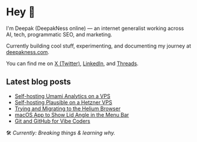 # Hey 👋

I'm Deepak (DeepakNess online) — an internet generalist working across AI, tech, programmatic SEO, and marketing.

Currently building cool stuff, experimenting, and documenting my journey at [deepakness.com](https://deepakness.com).

You can find me on [X (Twitter)](https://x.com/DeepakNesss), [LinkedIn](https://linkedin.com/in/deepakness), and [Threads](https://www.threads.com/@deepakness).

## Latest blog posts
<!-- BLOG-POST-LIST:START -->
- [Self-hosting Umami Analytics on a VPS](https://deepakness.com/blog/self-hosting-umami-analytics/)
- [Self-hosting Plausible on a Hetzner VPS](https://deepakness.com/blog/self-hosting-plausible-analytics/)
- [Trying and Migrating to the Helium Browser](https://deepakness.com/blog/helium-browser/)
- [macOS App to Show Lid Angle in the Menu Bar](https://deepakness.com/blog/show-lid-angle-in-menu-bar/)
- [Git and GitHub for Vibe Coders](https://deepakness.com/blog/git-for-vibe-coders/)
<!-- BLOG-POST-LIST:END -->

🛠️ *Currently: Breaking things & learning why.*